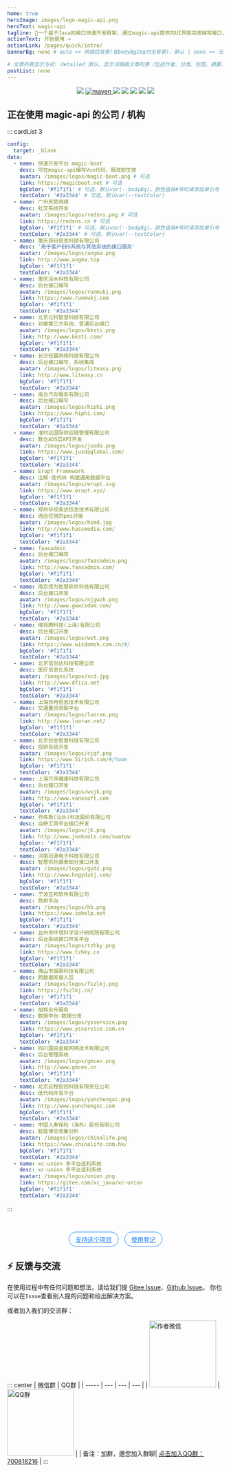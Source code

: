 ```yaml
---
home: true
heroImage: images/logo-magic-api.png
heroText: magic-api
tagline: 🚀一个基于Java的接口快速开发框架，通过magic-api提供的UI界面完成编写接口，无需定义Controller、Service、Dao、Mapper、XML、VO等Java对象即可完成常见的HTTP API接口开发
actionText: 开始使用 →
actionLink: /pages/quick/intro/
bannerBg: none # auto => 网格纹背景(有bodyBgImg时无背景)，默认 | none => 无 | '大图地址' | background: 自定义背景样式       提示：如发现文本颜色不适应你的背景时可以到palette.styl修改$bannerTextColor变量

# 文章列表显示方式: detailed 默认，显示详细版文章列表（包括作者、分类、标签、摘要、分页等）| simple => 显示简约版文章列表（仅标题和日期）| none 不显示文章列表
postList: none
---
```


<p align="center">
    <a target="_blank" href="https://www.oracle.com/technetwork/java/javase/downloads/index.html"><img src="https://img.shields.io/badge/JDK-1.8+-green.svg" /></a>
    <a href="https://search.maven.org/search?q=g:org.ssssssss%20AND%20a:magic-api">
        <img alt="maven" src="https://img.shields.io/maven-central/v/org.ssssssss/magic-api.svg?style=flat-square">
    </a>
    <a target="_blank" href="https://www.ssssssss.org"><img src="https://img.shields.io/badge/Docs-latest-blue.svg"/></a>
    <a target="_blank" href="https://github.com/ssssssss-team/magic-api/releases"><img src="https://img.shields.io/github/v/release/ssssssss-team/magic-api?logo=github"></a>
    <a target="_blank" href='https://gitee.com/ssssssss-team/magic-api'><img src="https://gitee.com/ssssssss-team/magic-api/badge/star.svg?theme=white" /></a>
    <a target="_blank" href='https://github.com/ssssssss-team/magic-api'><img src="https://img.shields.io/github/stars/ssssssss-team/magic-api.svg?style=social"/></a>
    <a target="_blank" href="LICENSE"><img src="https://img.shields.io/:license-MIT-blue.svg"></a>

</p>

## 正在使用 magic-api 的公司 / 机构

::: cardList 3
```yaml
config:
  target: _blank
data:
  - name: 快速开发平台 magic-boot
    desc: 可在magic-api编写Vue代码，既改即生效
    avatar: /images/logos/magic-boot.png # 可选
    link: https://magicboot.net # 可选
    bgColor: '#f1f1f1' # 可选，默认var(--bodyBg)。颜色值有#号时请添加单引号
    textColor: '#2a3344' # 可选，默认var(--textColor)
  - name: 广州天势网络
    desc: 社交系统开发
    avatar: /images/logos/redsns.png # 可选
    link: https://redsns.cn # 可选
    bgColor: '#f1f1f1' # 可选，默认var(--bodyBg)。颜色值有#号时请添加单引号
    textColor: '#2a3344' # 可选，默认var(--textColor)
  - name: 重庆昂码信息科技有限公司
    desc: '用于客户EBS系统与其他系统的接口服务'
    avatar: /images/logos/angma.png
    link: http://www.angma.top
    bgColor: '#f1f1f1'
    textColor: '#2a3344'
  - name: 重庆润木科技有限公司
    desc: 后台接口编写
    avatar: /images/logos/runmukj.png
    link: https://www.runmukj.com
    bgColor: '#f1f1f1'
    textColor: '#2a3344'
  - name: 北京北科智慧科技有限公司
    desc: 对接第三方系统、普通后台接口
    avatar: /images/logos/bksti.png
    link: http://www.bksti.com/
    bgColor: '#f1f1f1'
    textColor: '#2a3344'
  - name: 长沙轻翼网络科技有限公司
    desc: 后台接口编写、系统集成
    avatar: /images/logos/liteasy.png
    link: http://www.liteasy.cn
    bgColor: '#f1f1f1'
    textColor: '#2a3344'
  - name: 高合汽车服务有限公司
    desc: 后台接口编写
    avatar: /images/logos/hiphi.png
    link: https://www.hiphi.com/
    bgColor: '#f1f1f1'
    textColor: '#2a3344'
  - name: 准时达国际供应链管理有限公司
    desc: 数仓ADS层API开发
    avatar: /images/logos/jusda.png
    link: https://www.jusdaglobal.com/
    bgColor: '#f1f1f1'
    textColor: '#2a3344'
  - name: Erupt Framework
    desc: 注解·低代码 构建通用数据平台
    avatar: /images/logos/erupt.svg
    link: https://www.erupt.xyz/
    bgColor: '#f1f1f1'
    textColor: '#2a3344'
  - name: 郑州华视美达信息技术有限公司
    desc: 酒店住宿的pms对接
    avatar: /images/logos/hsmd.jpg
    link: http://www.hassmedia.com/
    bgColor: '#f1f1f1'
    textColor: '#2a3344'
  - name: faasadmin
    desc: 后台接口编写
    avatar: /images/logos/faasadmin.png
    link: http://www.faasadmin.com/
    bgColor: '#f1f1f1'
    textColor: '#2a3344'
  - name: 南京观为智慧软件科技有限公司
    desc: 后台接口开发
    avatar: /images/logos/njgwzh.png
    link: http://www.gwwisdom.com/
    bgColor: '#f1f1f1'
    textColor: '#2a3344'
  - name: 维视腾科技(上海)有限公司
    desc: 后台接口开发
    avatar: /images/logos/wst.png
    link: https://www.wisdomsh.com.cn/#/
    bgColor: '#f1f1f1'
    textColor: '#2a3344'
  - name: 北京信创达科技有限公司
    desc: 医疗信息化系统
    avatar: /images/logos/xcd.jpg
    link: http://www.dfiia.net
    bgColor: '#f1f1f1'
    textColor: '#2a3344'
  - name: 上海泺冉信息技术有限公司
    desc: 交通重货双碳平台
    avatar: /images/logos/luoran.png
    link: http://www.luoran.net/
    bgColor: '#f1f1f1'
    textColor: '#2a3344'
  - name: 北京创金智慧科技有限公司
    desc: 投研系统开发
    avatar: /images/logos/cjqf.png
    link: https://www.5irich.com/#/home
    bgColor: '#f1f1f1'
    textColor: '#2a3344'
  - name: 上海万序健康科技有限公司
    desc: 后台接口开发
    avatar: /images/logos/wxjk.png
    link: http://www.vanxsoft.com
    bgColor: '#f1f1f1'
    textColor: '#2a3344'
  - name: 乔库斯(汕头)科技股份有限公司
    desc: 自研工具平台接口开发
    avatar: /images/logos/jk.png
    link: http://www.joekools.com/swatow
    bgColor: '#f1f1f1'
    textColor: '#2a3344'
  - name: 河南冠源电子科技有限公司
    desc: 智慧供热报表部分接口开发
    avatar: /images/logos/gydz.png
    link: http://www.hngydzkj.com/
    bgColor: '#f1f1f1'
    textColor: '#2a3344'
  - name: 宁波互邦软件有限公司
    desc: 商邦平台
    avatar: /images/logos/hb.png
    link: https://www.sohelp.net
    bgColor: '#f1f1f1'
    textColor: '#2a3344'
  - name: 台州市环境科学设计研究院有限公司
    desc: 后台系统接口开发平台
    avatar: /images/logos/tzhky.png
    link: https://www.tzhky.cn
    bgColor: '#f1f1f1'
    textColor: '#2a3344'
  - name: 佛山市振联科技有限公司
    desc: 跨数据库接入层
    avatar: /images/logos/fszlkj.png
    link: https://fszlkj.cn/
    bgColor: '#f1f1f1'
    textColor: '#2a3344'
  - name: 旭辉永升服务
    desc: 数据中台-数据分发
    avatar: /images/logos/ysservice.png
    link: https://www.ysservice.com.cn
    bgColor: '#f1f1f1'
    textColor: '#2a3344'
  - name: 四川国民金赋网络技术有限公司
    desc: 后台管理系统
    avatar: /images/logos/gmceo.png
    link: http://www.gmceo.cn
    bgColor: '#f1f1f1'
    textColor: '#2a3344'
  - name: 北京云程信创科技有限责任公司
    desc: 低代码开发平台
    avatar: /images/logos/yunchengxc.png
    link: http://www.yunchengxc.com
    bgColor: '#f1f1f1'
    textColor: '#2a3344'
  - name: 中国人寿保险（海外）股份有限公司
    desc: 智能博文收集分析
    avatar: /images/logos/chinalife.png
    link: https://www.chinalife.com.hk/
    bgColor: '#f1f1f1'
    textColor: '#2a3344'
  - name: xc-union 多平台返利系统
    desc: xc-union 多平台返利系统
    avatar: /images/logos/union.png
    link: https://gitee.com/xc_java/xc-union
    bgColor: '#f1f1f1'
    textColor: '#2a3344'
```
:::
<style>
.cardListContainer .card-list .card-item img{ width: 72px; height: 72px; object-fit: contain;}
</style>
<br/>

<p align="center">
  <a class="become-sponsor" href="/magic-api/pages/sponsor/">支持这个项目</a>
  <a class="become-sponsor" href="https://gitee.com/ssssssss-team/magic-api/issues/I4RN7F">使用登记</a>
</p>

<style>
.become-sponsor{
  padding: 6px 15px;
  display: inline-block;
  color: #087cfa;
  border-radius: 20px;
  box-sizing: border-box;
  border: 1px solid #087cfa;
  margin:0 5px;
  transition: 0.3s;
}
.become-sponsor:hover{
  background: #087cfa;
  color: #fff;
}
</style>

## ⚡ 反馈与交流

在使用过程中有任何问题和想法，请给我们提 [Gitee Issue](https://gitee.com/ssssssss-team/magic-api/issues)、[Github Issue](https://github.com/ssssssss-team/magic-api/issues)。
你也可以在`Issue`查看别人提的问题和给出解决方案。

或者加入我们的交流群：

::: center
| 微信群 | QQ群 | 
| ----- | --- | --- | --- |
| <img src="images/wxcode.png" alt="作者微信" width="155px" height="155px"> | <img src="images/qq-group-qrcode.png" alt="QQ群" width="155px" height="155px"> |
| 备注：加群，邀您加入群聊| <a href="https://qm.qq.com/cgi-bin/qm/qr?k=38qddUeqrk_x29Xril9a_jxnoCGTmPRF&jump_from=webapi" target="_blank">点击加入QQ群：700818216</a> |
:::

<!-- AD -->
<div class="wwads-cn wwads-horizontal pageB" data-id="114" style="width:100%;max-height:80px;min-height:auto;"></div>
<style>
  .pageB img{width:80px!important;}
  .pageT .wwads-content{display:flex;align-items: center;}
  .pageT .wwads-poweredby{display:none!important;}
  .pageT .wwads-hide{display:none!important;}
</style>
